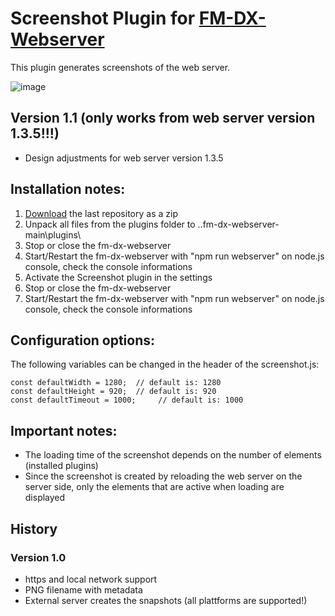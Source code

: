 # Screenshot Plugin for [FM-DX-Webserver](https://github.com/NoobishSVK/fm-dx-webserver)

This plugin generates screenshots of the web server.

![image](https://github.com/user-attachments/assets/7fbd8625-c797-4c6b-8533-84a9bf9d11e0)



## Version 1.1 (only works from web server version 1.3.5!!!)

- Design adjustments for web server version 1.3.5


## Installation notes:

1. [Download](https://github.com/Highpoint2000/webserver-screenshot/releases) the last repository as a zip
2. Unpack all files from the plugins folder to ..fm-dx-webserver-main\plugins\ 
3. Stop or close the fm-dx-webserver
4. Start/Restart the fm-dx-webserver with "npm run webserver" on node.js console, check the console informations
5. Activate the Screenshot plugin in the settings
6. Stop or close the fm-dx-webserver
7. Start/Restart the fm-dx-webserver with "npm run webserver" on node.js console, check the console informations

## Configuration options:

The following variables can be changed in the header of the screenshot.js:

    const defaultWidth = 1280;	// default is: 1280 
    const defaultHeight = 920; 	// default is: 920 
    const defaultTimeout = 1000;     // default is: 1000 

## Important notes:

- The loading time of the screenshot depends on the number of elements (installed plugins)
- Since the screenshot is created by reloading the web server on the server side, only the elements that are active when loading are displayed

## History

### Version 1.0

- https and local network support
- PNG filename with metadata
- External server creates the snapshots (all plattforms are supported!)